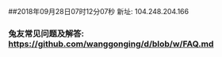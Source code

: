 ##2018年09月28日07时12分07秒 新址: 104.248.204.166
### 兔友常见问题及解答: https://github.com/wanggonging/d/blob/w/FAQ.md
